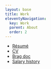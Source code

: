 ```yaml
---
layout: base
title: Work
eleventyNavigation:
  key: Work
  parent: About
  order: 2
---
```


- [Résumé](/resume/)
- [CV](/cv/)
- [Brag doc](/brag-document/)
- [Salary history](/salary/)
